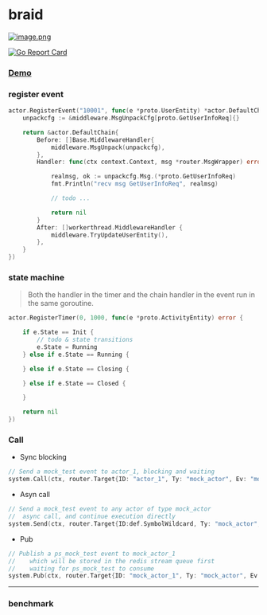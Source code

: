 # braid
> 

[![image.png](https://i.postimg.cc/3xNDLTwR/image.png)](https://postimg.cc/ts0TT8WQ)

[![Go Report Card](https://goreportcard.com/badge/github.com/pojol/braid?style=flat-square)](https://goreportcard.com/report/github.com/pojol/braid)


### [Demo](https://github.com/pojol/braid-demo)

### register event
```go
actor.RegisterEvent("10001", func(e *proto.UserEntity) *actor.DefaultChain {
    unpackcfg := &middleware.MsgUnpackCfg[proto.GetUserInfoReq]{}

    return &actor.DefaultChain{
        Before: []Base.MiddlewareHandler{
            middleware.MsgUnpack(unpackcfg),
        },
        Handler: func(ctx context.Context, msg *router.MsgWrapper) error {

            realmsg, ok := unpackcfg.Msg.(*proto.GetUserInfoReq)
            fmt.Println("recv msg GetUserInfoReq", realmsg)

            // todo ...

            return nil
        }
        After: []workerthread.MiddlewareHandler {
            middleware.TryUpdateUserEntity(),
        },
    }
})
```

### state machine
> Both the handler in the timer and the chain handler in the event run in the same goroutine.
```go
actor.RegisterTimer(0, 1000, func(e *proto.ActivityEntity) error {

    if e.State == Init {
        // todo & state transitions
        e.State = Running
    } else if e.State == Running {

    } else if e.State == Closing {

    } else if e.State == Closed {

    }

    return nil
})

```

### Call
* Sync blocking
```go
// Send a mock_test event to actor_1, blocking and waiting
system.Call(ctx, router.Target{ID: "actor_1", Ty: "mock_actor", Ev: "mock_test"}, nil)
```

* Asyn call
```go
// Send a mock_test event to any actor of type mock_actor
//  async call, and continue execution directly
system.Send(ctx, router.Target{ID:def.SymbolWildcard, Ty: "mock_actor",Ev: "mock_test"}, nil)
```

* Pub
```go
// Publish a ps_mock_test event to mock_actor_1
//    which will be stored in the redis stream queue first
//    waiting for ps_mock_test to consume
system.Pub(ctx, router.Target{ID: "mock_actor_1", Ty: "mock_actor", Ev: "ps_mock_test"}, nil)
```

---

### benchmark
